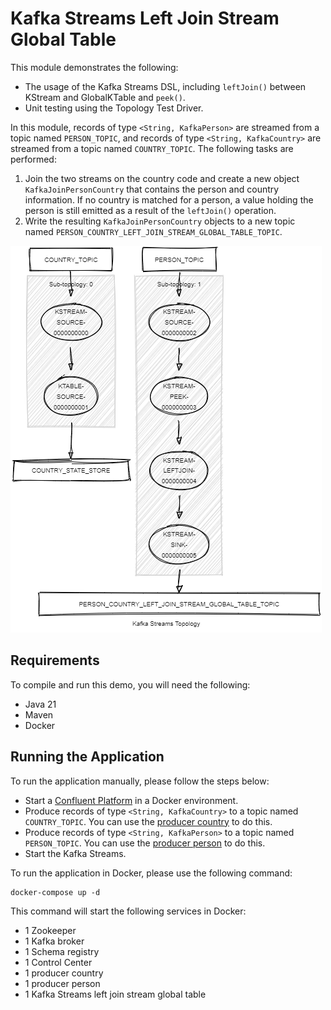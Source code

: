 # Kafka Streams Left Join Stream Global Table

This module demonstrates the following:

- The usage of the Kafka Streams DSL, including `leftJoin()` between KStream and GlobalKTable and `peek()`.
- Unit testing using the Topology Test Driver.

In this module, records of type `<String, KafkaPerson>` are streamed from a topic named `PERSON_TOPIC`, and records of
type `<String, KafkaCountry>` are streamed from a topic named `COUNTRY_TOPIC`.
The following tasks are performed:

1. Join the two streams on the country code and create a new object `KafkaJoinPersonCountry` that contains the person
   and country information. If no country is matched for a person, a value holding the person is still emitted as a
   result of the `leftJoin()` operation.
2. Write the resulting `KafkaJoinPersonCountry` objects to a new topic
   named `PERSON_COUNTRY_LEFT_JOIN_STREAM_GLOBAL_TABLE_TOPIC`.

![topology.png](topology.png)

## Requirements

To compile and run this demo, you will need the following:

- Java 21
- Maven
- Docker

## Running the Application

To run the application manually, please follow the steps below:

- Start
  a [Confluent Platform](https://docs.confluent.io/platform/current/quickstart/ce-docker-quickstart.html#step-1-download-and-start-cp)
  in a Docker environment.
- Produce records of type `<String, KafkaCountry>` to a topic named `COUNTRY_TOPIC`. You can use
  the [producer country](../specific-producers/kafka-streams-producer-country) to do this.
- Produce records of type `<String, KafkaPerson>` to a topic named `PERSON_TOPIC`. You can use
  the [producer person](../specific-producers/kafka-streams-producer-person) to do this.
- Start the Kafka Streams.

To run the application in Docker, please use the following command:

```console
docker-compose up -d
```

This command will start the following services in Docker:

- 1 Zookeeper
- 1 Kafka broker
- 1 Schema registry
- 1 Control Center
- 1 producer country
- 1 producer person
- 1 Kafka Streams left join stream global table
